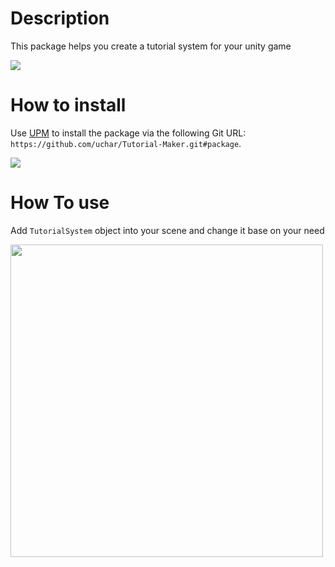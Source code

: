 # Description

This package helps you create a tutorial system for your unity game

![](https://github.com/uchar/Tutorial-Maker/blob/main/README%20Files/help.gif )

# How to install

Use [UPM](https://docs.unity3d.com/Manual/upm-ui-giturl.html) to install the package via the following Git URL: `https://github.com/uchar/Tutorial-Maker.git#package`.

![](https://i.gyazo.com/b54e9daa9a483d9bf7f74f0e94b2d38a.gif)

# How To use

Add `TutorialSystem` object into your scene and change it base on your need

<img src="https://github.com/uchar/Tutorial-Maker/blob/main/README%20Files/screenshot1.jpg" width="500" />



